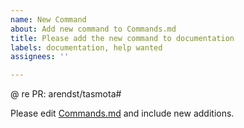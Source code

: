 ```yaml
---
name: New Command
about: Add new command to Commands.md
title: Please add the new command to documentation
labels: documentation, help wanted
assignees: ''

---
```


@
re PR: arendst/tasmota#

Please edit [Commands.md](https://github.com/tasmota/docs/blob/master/docs/Commands.md) and include new additions.
